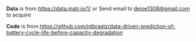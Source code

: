 **Data** is from https://data.matr.io/1/ or Send email to dejoe1308@gmail.com to acquire

**Code** is from https://github.com/rdbraatz/data-driven-prediction-of-battery-cycle-life-before-capacity-degradation
